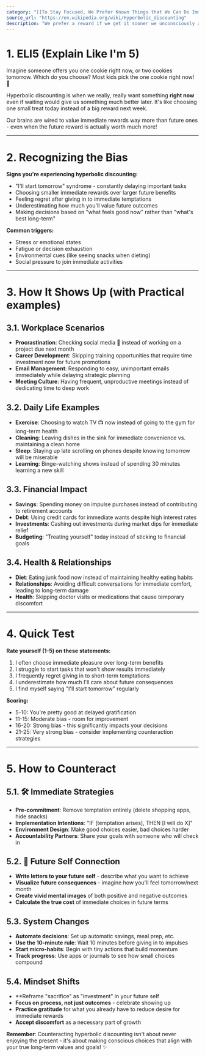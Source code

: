 ```yaml
---
category: "[[To Stay Focused, We Prefer Known Things that We Can Do Immediately]]"
source_url: "https://en.wikipedia.org/wiki/Hyperbolic_discounting"
description: "We prefer a reward if we get it sooner we unconsciously attach a discount to a reward that is further away."
---
```


# 1. ELI5 (Explain Like I'm 5)

Imagine someone offers you one cookie right now, or two cookies tomorrow. Which do you choose? Most kids pick the one cookie right now! 🍪

Hyperbolic discounting is when we really, really want something **right now** even if waiting would give us something much better later. It's like choosing one small treat today instead of a big reward next week.

Our brains are wired to value immediate rewards way more than future ones - even when the future reward is actually worth much more!

---

# 2. Recognizing the Bias

**Signs you're experiencing hyperbolic discounting:**

- "I'll start tomorrow" syndrome - constantly delaying important tasks
- Choosing smaller immediate rewards over larger future benefits
- Feeling regret after giving in to immediate temptations
- Underestimating how much you'll value future outcomes
- Making decisions based on "what feels good now" rather than "what's best long-term"

**Common triggers:**
- Stress or emotional states
- Fatigue or decision exhaustion
- Environmental cues (like seeing snacks when dieting)
- Social pressure to join immediate activities

---

# 3. How It Shows Up (with Practical examples)

## 3.1. **Workplace Scenarios**

- **Procrastination**: Checking social media 📱 instead of working on a project due next month
- **Career Development**: Skipping training opportunities that require time investment now for future promotions
- **Email Management**: Responding to easy, unimportant emails immediately while delaying strategic planning
- **Meeting Culture**: Having frequent, unproductive meetings instead of dedicating time to deep work

## 3.2. **Daily Life Examples**

- **Exercise**: Choosing to watch TV 📺 now instead of going to the gym for long-term health
- **Cleaning**: Leaving dishes in the sink for immediate convenience vs. maintaining a clean home
- **Sleep**: Staying up late scrolling on phones despite knowing tomorrow will be miserable
- **Learning**: Binge-watching shows instead of spending 30 minutes learning a new skill

## 3.3. **Financial Impact**

- **Savings**: Spending money on impulse purchases instead of contributing to retirement accounts
- **Debt**: Using credit cards for immediate wants despite high interest rates
- **Investments**: Cashing out investments during market dips for immediate relief
- **Budgeting**: "Treating yourself" today instead of sticking to financial goals

## 3.4. **Health & Relationships**

- **Diet**: Eating junk food now instead of maintaining healthy eating habits
- **Relationships**: Avoiding difficult conversations for immediate comfort, leading to long-term damage
- **Health**: Skipping doctor visits or medications that cause temporary discomfort

---

# 4. Quick Test

**Rate yourself (1-5) on these statements:**
1. I often choose immediate pleasure over long-term benefits
2. I struggle to start tasks that won't show results immediately
3. I frequently regret giving in to short-term temptations
4. I underestimate how much I'll care about future consequences
5. I find myself saying "I'll start tomorrow" regularly

**Scoring:**
- 5-10: You're pretty good at delayed gratification
- 11-15: Moderate bias - room for improvement
- 16-20: Strong bias - this significantly impacts your decisions
- 21-25: Very strong bias - consider implementing counteraction strategies

---

# 5. How to Counteract

## 5.1. 🛠️ **Immediate Strategies**

- **Pre-commitment**: Remove temptation entirely (delete shopping apps, hide snacks)
- **Implementation Intentions**: "IF [temptation arises], THEN [I will do X]"
- **Environment Design**: Make good choices easier, bad choices harder
- **Accountability Partners**: Share your goals with someone who will check in

## 5.2. 📅 **Future Self Connection**

- **Write letters to your future self** - describe what you want to achieve
- **Visualize future consequences** - imagine how you'll feel tomorrow/next month
- **Create vivid mental images** of both positive and negative outcomes
- **Calculate the true cost** of immediate choices in future terms

## 5.3. **System Changes**

- **Automate decisions**: Set up automatic savings, meal prep, etc.
- **Use the 10-minute rule**: Wait 10 minutes before giving in to impulses
- **Start micro-habits**: Begin with tiny actions that build momentum
- **Track progress**: Use apps or journals to see how small choices compound

## 5.4. **Mindset Shifts**

- **Reframe "sacrifice" as "investment" in your future self
- **Focus on process, not just outcomes** - celebrate showing up
- **Practice gratitude** for what you already have to reduce desire for immediate rewards
- **Accept discomfort** as a necessary part of growth

**Remember**: Counteracting hyperbolic discounting isn't about never enjoying the present - it's about making conscious choices that align with your true long-term values and goals! ✨